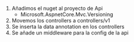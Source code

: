 1.  Añadimos el nuget al proyecto de Api
    *   Microsoft.AspnetCore.Mvc.Versioning
2.  Movemos los controllers a controllers/v1
3.  Se inserta la data annotation en los controllers
4.  Se añade un middleware para la config de la api




